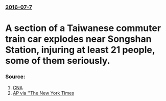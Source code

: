 ### [2016-07-7](/news/2016/07/7/index.md)

# A section of a Taiwanese commuter train car explodes near Songshan Station, injuring at least 21 people, some of them seriously. 




### Source:

1. [CNA](http://focustaiwan.tw/news/asoc/201607070032.aspx)
2. [AP via ''The New York Times](http://www.nytimes.com/aponline/2016/07/07/world/asia/ap-as-taiwan-train-blast.html?_r=0)

